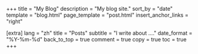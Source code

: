 +++
title = "My Blog"
description = "My blog site."
sort_by = "date"
template = "blog.html"
page_template = "post.html"
insert_anchor_links = "right"

[extra]
lang = "zh"
title = "Posts"
subtitle = "I write about ...."
date_format = "%Y-%m-%d"
back_to_top = true
comment = true
copy = true
toc = true
+++